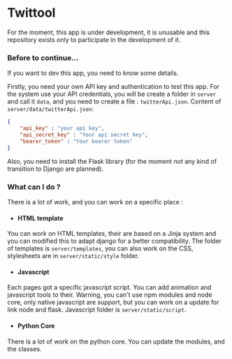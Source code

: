 # Twittool 

For the moment, this app is under development, it is unusable and this repository exists only to participate in the development of it.

### __Before to continue...__

If you want to dev this app, you need to know some details. 

Firstly, you need your own API key and authentication to test this app. For the system use your API credentials, you will be create a folder in `server` and call it `data`,  and you need to create a file : `twitterApi.json`. Content of `server/data/twitterApi.json`:

```json
{
    "api_key" : "your api key",
    "api_secret_key" : "Your api secret key",
    "bearer_token" : "Your bearer token"
} 
```

Also, you need to install the Flask library (for the moment not any kind of transition to Django are planned). 

### __What can I do ?__

There is a lot of work, and you can work on a specific place :

- #### __HTML template__

You can work on HTML templates, their are based on a Jinja system and you can modified this to adapt django for  a better compatibility. The folder of templates is `server/templates`, you can also work on the CSS, stylesheets are in `server/static/style` folder. 

- #### __Javascript__

Each pages got a specific javascript script. You can add animation and javascript tools to their. Warning, you can't use npm modules and node core, only native javascript are support, but you can work on a update for link  node and flask. Javascript folder is `server/static/script`.

- #### __Python Core__

There is a lot of work on the python core. You can update the modules, and the classes. 